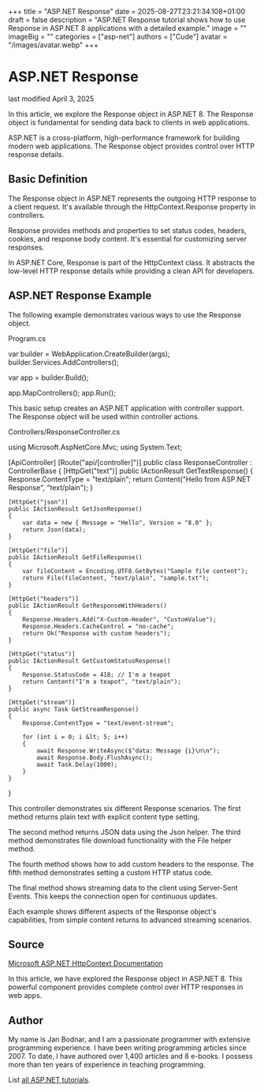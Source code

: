 +++
title = "ASP.NET Response"
date = 2025-08-27T23:21:34.108+01:00
draft = false
description = "ASP.NET Response tutorial shows how to use
Response in ASP.NET 8 applications with a detailed example."
image = ""
imageBig = ""
categories = ["asp-net"]
authors = ["Cude"]
avatar = "/images/avatar.webp"
+++

# ASP.NET Response

last modified April 3, 2025

In this article, we explore the Response object in ASP.NET 8. The Response
object is fundamental for sending data back to clients in web applications.

ASP.NET is a cross-platform, high-performance framework for building modern web
applications. The Response object provides control over HTTP response details.

## Basic Definition

The Response object in ASP.NET represents the outgoing HTTP response to a client
request. It's available through the HttpContext.Response property in controllers.

Response provides methods and properties to set status codes, headers, cookies,
and response body content. It's essential for customizing server responses.

In ASP.NET Core, Response is part of the HttpContext class. It abstracts the
low-level HTTP response details while providing a clean API for developers.

## ASP.NET Response Example

The following example demonstrates various ways to use the Response object.

Program.cs
  

var builder = WebApplication.CreateBuilder(args);
builder.Services.AddControllers();

var app = builder.Build();

app.MapControllers();
app.Run();

This basic setup creates an ASP.NET application with controller support. The
Response object will be used within controller actions.

Controllers/ResponseController.cs
  

using Microsoft.AspNetCore.Mvc;
using System.Text;

[ApiController]
[Route("api/[controller]")]
public class ResponseController : ControllerBase
{
    [HttpGet("text")]
    public IActionResult GetTextResponse()
    {
        Response.ContentType = "text/plain";
        return Content("Hello from ASP.NET Response", "text/plain");
    }

    [HttpGet("json")]
    public IActionResult GetJsonResponse()
    {
        var data = new { Message = "Hello", Version = "8.0" };
        return Json(data);
    }

    [HttpGet("file")]
    public IActionResult GetFileResponse()
    {
        var fileContent = Encoding.UTF8.GetBytes("Sample file content");
        return File(fileContent, "text/plain", "sample.txt");
    }

    [HttpGet("headers")]
    public IActionResult GetResponseWithHeaders()
    {
        Response.Headers.Add("X-Custom-Header", "CustomValue");
        Response.Headers.CacheControl = "no-cache";
        return Ok("Response with custom headers");
    }

    [HttpGet("status")]
    public IActionResult GetCustomStatusResponse()
    {
        Response.StatusCode = 418; // I'm a teapot
        return Content("I'm a teapot", "text/plain");
    }

    [HttpGet("stream")]
    public async Task GetStreamResponse()
    {
        Response.ContentType = "text/event-stream";
        
        for (int i = 0; i &lt; 5; i++)
        {
            await Response.WriteAsync($"data: Message {i}\n\n");
            await Response.Body.FlushAsync();
            await Task.Delay(1000);
        }
    }
}

This controller demonstrates six different Response scenarios. The first method
returns plain text with explicit content type setting.

The second method returns JSON data using the Json helper. The third method
demonstrates file download functionality with the File helper method.

The fourth method shows how to add custom headers to the response. The fifth
method demonstrates setting a custom HTTP status code.

The final method shows streaming data to the client using Server-Sent Events.
This keeps the connection open for continuous updates.

Each example shows different aspects of the Response object's capabilities,
from simple content returns to advanced streaming scenarios.

## Source

[Microsoft ASP.NET HttpContext Documentation](https://learn.microsoft.com/en-us/aspnet/core/fundamentals/http-context?view=aspnetcore-8.0)

In this article, we have explored the Response object in ASP.NET 8. This
powerful component provides complete control over HTTP responses in web apps.

## Author

My name is Jan Bodnar, and I am a passionate programmer with extensive
programming experience. I have been writing programming articles since 2007.
To date, I have authored over 1,400 articles and 8 e-books. I possess more
than ten years of experience in teaching programming.

List [all ASP.NET tutorials](/all/#asp-net).